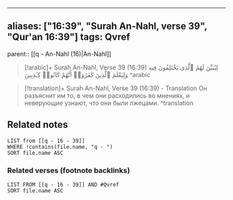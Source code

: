 
---
aliases: ["16:39", "Surah An-Nahl, verse 39", "Qur'an 16:39"]
tags: Qvref
---

parent:: [[q - An-Nahl (16)|An-Nahl]]

> [!arabic]+ Surah An-Nahl, Verse 39 (16:39)
> <span class="quran-arabic">لِيُبَيِّنَ لَهُمُ ٱلَّذِى يَخْتَلِفُونَ فِيهِ وَلِيَعْلَمَ ٱلَّذِينَ كَفَرُوٓا۟ أَنَّهُمْ كَانُوا۟ كَـٰذِبِينَ</span>
^arabic

> [!translation]+ Surah An-Nahl, Verse 39 (16:39) - Translation
> Он разъяснит им то, в чем они расходились во мнениях, и неверующие узнают, что они были лжецами.
^translation



## Related notes
```dataview
LIST from [[q - 16 - 39]]
WHERE !contains(file.name, "q - ")
SORT file.name ASC
```

### Related verses (footnote backlinks)
```dataview
LIST FROM [[q - 16 - 39]] AND #Qvref
SORT file.name ASC
```

